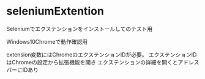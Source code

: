 # seleniumExtention

Seleniumでエクステンションをインストールしてのテスト用

Windows10Chromeで動作確認用

extension変数にはChromeのエクステンションIDが必要。
エクステンションIDはChromeの設定から拡張機能を開き
エクステンションの詳細を開くとアドレスバーにIDあり